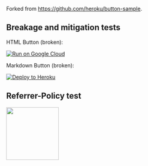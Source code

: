 Forked from https://github.com/heroku/button-sample.

## Breakage and mitigation tests

HTML Button (broken):

<a href="https://heroku.com/deploy" referrerpolicy="no-referrer-when-downgrade"><img src="https://www.herokucdn.com/deploy/button.png" alt="Run on Google Cloud"></a>

Markdown Button (broken):

[![Deploy to Heroku](https://www.herokucdn.com/deploy/button.png)](https://heroku.com/deploy)

## Referrer-Policy test

<img src="https://i.imgur.com/XArLydn.jpg" width=140 height=140 />

